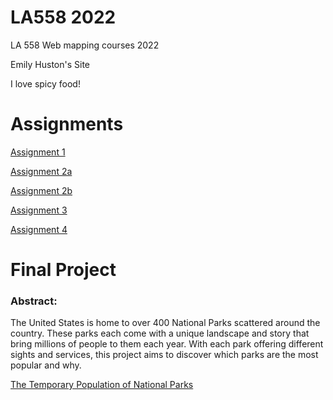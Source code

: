 # LA558 2022
LA 558 Web mapping courses 2022

Emily Huston's Site

I love spicy food!

# Assignments 
[Assignment 1](https://erhuston.github.io/LA558_2022/web/assignment1.html "Assignment 1")

[Assignment 2a](https://erhuston.github.io/LA558_2022/web/assignment2a.html "Assignment 2a")

[Assignment 2b](https://erhuston.github.io/LA558_2022/web/assignment2b.html "Assignment 2b")

[Assignment 3](https://erhuston.github.io/LA558_2022/web/assignment_3.html "Assignment 3")

[Assignment 4](https://erhuston.github.io/LA558_2022/web/assignment_4.html "Assignment 4")

# Final Project

### Abstract: 
The United States is home to over 400 National Parks scattered around the country. These parks each come with a unique landscape and story that bring millions of people to them each year. With each park offering different sights and services, this project aims to discover which parks are the most popular and why.

[The Temporary Population of National Parks](https://erhuston.github.io/LA558_2022/web/finalproject.html "The Temporary Population of National Parks")
